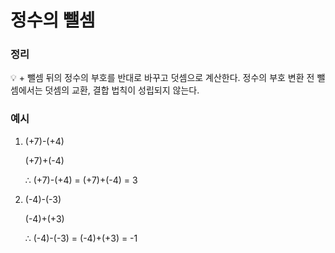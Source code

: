 # 정수의 뺄셈

### 정리

<aside>
💡 + 뺄셈 뒤의 정수의 부호를 반대로 바꾸고 덧셈으로 계산한다.
정수의 부호 변환 전 뺄셈에서는 덧셈의 교환, 결합 법칙이 성립되지 않는다.

</aside>

### 예시

1. (+7)-(+4)

    (+7)+(-4)

    ∴ (+7)-(+4) = (+7)+(-4) = 3

2. (-4)-(-3)

    (-4)+(+3)

    ∴ (-4)-(-3) = (-4)+(+3) = -1
